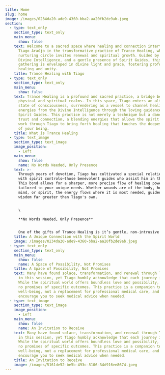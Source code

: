 ```yaml
---
title: Home
slug: home
image: /images/0234da20-ade9-4360-bba2-aa20fb2de9ab.jpeg
section:
  - type: text_only
    section_type: text_only
    main_menu:
      show: false
    text: Welcome to a sacred space where healing and connection intertwine. Join
      Tiago Araújo in the transformative practice of Trance Healing, where a
      nurturing circle invites renewal and spiritual growth. Guided by the
      Divine Intelligence, and a gentle presence of Spirit Guides, this sacred
      gathering is enveloped in divine light and grace, fostering profound
      healing and unity.
    title: Trance Healing with Tiago
  - type: text_only
    section_type: text_only
    main_menu:
      show: false
    text: Trance Healing is a profound and sacred practice, a bridge between the
      physical and spiritual realms. In this space, Tiago enters an altered
      state of consciousness, surrendering as a vessel to channel healing
      energies from the Divine Intelligence through the loving guidance of
      Spirit Guides. This practice is not merely a technique but a dance of
      trust and connection, a blending energies that allows the spirit world to
      work through Tiago to bring forth healing that touches the deepest parts
      of your being.
    title: What is Trance Healing
  - type: text_image
    section_type: text_image
    image_position:
      - Left
    main_menu:
      show: false
      name: No Words Needed, Only Presence
    text: >-
      Through years of devotion, Tiago has cultivated a special relationship
      with spirit controls—those benevolent guides who assist him in this work.
      This bond allows for a sharper, more precise flow of healing power,
      tailored to your unique needs. Whether wounds are of the body, heart,
      mind, or spirit, the energy flows where it is most needed, guided by a
      wisdom far greater than Tiago's own.


      \

      **No Words Needed, Only Presence**


      One of the gifts of Trance Healing is it’s gentle, non-intrusive nature. You need not speak of your medical conditions or the reasons you seek healing, though in this healing, Tiago hold space for sharing if you feel called to do so. The energy listens to the silent language of your soul, finding its way to where it can serve you best. After the session, if you wish to share it discuss your experience, he is here to listen with open heart-but the choice is always yours.
    title: A Unique Connection with the Spirit World
    image: /images/0234da20-ade9-4360-bba2-aa20fb2de9ab.jpeg
  - type: text_only
    section_type: text_only
    main_menu:
      show: false
      name: A Space of Possibility, Not Promises 
    title: A Space of Possibility, Not Promises 
    text: Many have found solace, transformation, and renewal through Trance Healing
      in this session, yet Tiago humbly acknowledge that each journey is unique.
      While the spiritual world offers boundless love and possibility, he make
      no promises of specific outcomes. This practice is a companion to your
      well-being, not a replacement for professional medical care, and he always
      encourage you to seek medical advice when needed.
  - type: text_image
    section_type: text_image
    image_position:
      - Left
    main_menu:
      show: false
      name: An Invitation to Receive
    text: Many have found solace, transformation, and renewal through Trance Healing
      in this session, yet Tiago humbly acknowledge that each journey is unique.
      While the spiritual world offers boundless love and possibility, he make
      no promises of specific outcomes. This practice is a companion to your
      well-being, not a replacement for professional medical care, and he always
      encourage you to seek medical advice when needed.
    title: An Invitation to Receive
    image: /images/5161de52-be5b-493c-8106-34d916ee8674.jpeg
---
```

